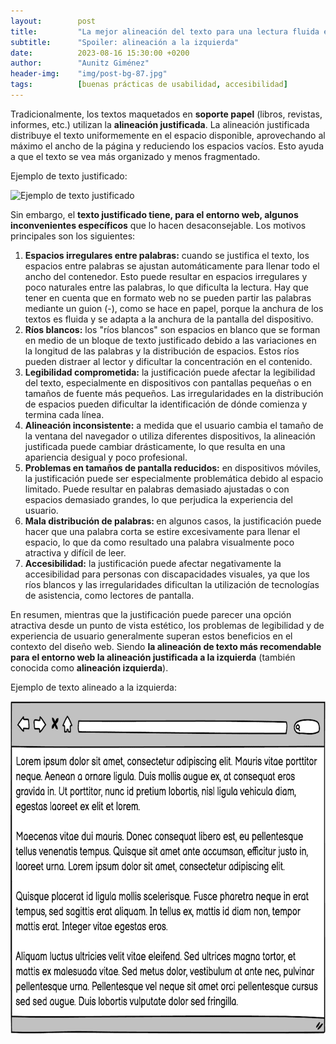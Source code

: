 ```yaml
---
layout:        post
title:         "La mejor alineación del texto para una lectura fluida en páginas web"
subtitle:      "Spoiler: alineación a la izquierda"
date:          2023-08-16 15:30:00 +0200
author:        "Aunitz Giménez"
header-img:    "img/post-bg-87.jpg"
tags:          [buenas prácticas de usabilidad, accesibilidad]
---
```


<p>Tradicionalmente, los textos maquetados en <strong>soporte papel</strong> (libros, revistas, informes, etc.) utilizan la <strong>alineación justificada</strong>. La alineación justificada distribuye el texto uniformemente en el espacio disponible, aprovechando al máximo el ancho de la página y reduciendo los espacios vacíos. Esto ayuda a que el texto se vea más organizado y menos fragmentado.</p>

<p>Ejemplo de texto justificado:</p>

<p><img src="{{ site.baseurl }}/img/mejor-alineacion-texto-web-01.jpg" loading="lazy" alt="Ejemplo de texto justificado" width="720" height="370"></p>

<p>Sin embargo, el <strong>texto justificado tiene, para el entorno web, algunos inconvenientes específicos</strong> que lo hacen desaconsejable. Los motivos principales son los siguientes:</p>
<ol>
	<li><strong>Espacios irregulares entre palabras:</strong> cuando se justifica el texto, los espacios entre palabras se ajustan automáticamente para llenar todo el ancho del contenedor. Esto puede resultar en espacios irregulares y poco naturales entre las palabras, lo que dificulta la lectura. Hay que tener en cuenta que en formato web no se pueden partir las palabras mediante un guion (-), como se hace en papel, porque la anchura de los textos es fluida y se adapta a la anchura de la pantalla del dispositivo.</li>
	<li><strong>Ríos blancos:</strong> los "ríos blancos" son espacios en blanco que se forman en medio de un bloque de texto justificado debido a las variaciones en la longitud de las palabras y la distribución de espacios. Estos ríos pueden distraer al lector y dificultar la concentración en el contenido.</li>
	<li><strong>Legibilidad comprometida:</strong> la justificación puede afectar la legibilidad del texto, especialmente en dispositivos con pantallas pequeñas o en tamaños de fuente más pequeños. Las irregularidades en la distribución de espacios pueden dificultar la identificación de dónde comienza y termina cada línea.</li>
	<li><strong>Alineación inconsistente:</strong> a medida que el usuario cambia el tamaño de la ventana del navegador o utiliza diferentes dispositivos, la alineación justificada puede cambiar drásticamente, lo que resulta en una apariencia desigual y poco profesional.</li>
	<li><strong>Problemas en tamaños de pantalla reducidos:</strong> en dispositivos móviles, la justificación puede ser especialmente problemática debido al espacio limitado. Puede resultar en palabras demasiado ajustadas o con espacios demasiado grandes, lo que perjudica la experiencia del usuario.</li>
	<li><strong>Mala distribución de palabras: </strong>en algunos casos, la justificación puede hacer que una palabra corta se estire excesivamente para llenar el espacio, lo que da como resultado una palabra visualmente poco atractiva y difícil de leer.</li>
	<li><strong>Accesibilidad:</strong> la justificación puede afectar negativamente la accesibilidad para personas con discapacidades visuales, ya que los ríos blancos y las irregularidades dificultan la utilización de tecnologías de asistencia, como lectores de pantalla.</li>
</ol>

<p>En resumen, mientras que la justificación puede parecer una opción atractiva desde un punto de vista estético, los problemas de legibilidad y de experiencia de usuario generalmente superan estos beneficios en el contexto del diseño web. Siendo <strong>la alineación de texto más recomendable para el entorno web la alineación justificada a la izquierda</strong> (también conocida como <strong>alineación izquierda</strong>).</p>

<p>Ejemplo de texto alineado a la izquierda:</p>

<p><img src="../img/mejor-alineacion-texto-web-02.png" loading="lazy" alt="Ejemplo de texto alineado a la izquierda" width="720" height="532"></p>